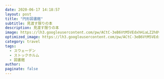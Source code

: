 ```yaml
---
date: 2020-06-17 14:18:57
layout: post
title: "円形図書館"
subtitle: 見渡す限りの本
description: 見渡す限りの本
image: https://lh3.googleusercontent.com/pw/ACtC-3eB6VtM5VEdxhHiaLZ2h8VXqBYv4tj5XE88-aftaOaisI5fCTKB0jTw6d1hZ2TDUVoFoJbzRDdZPHCjRbKJc7Ht9428f5j60hxCsWQ4WrWmGZD1UH9XoYjFFkPUeflmS3uQZcuF-_PExY5bVGYqeDBp=w2048-h1152-no?authuser=0
optimized_image: https://lh3.googleusercontent.com/pw/ACtC-3eB6VtM5VEdxhHiaLZ2h8VXqBYv4tj5XE88-aftaOaisI5fCTKB0jTw6d1hZ2TDUVoFoJbzRDdZPHCjRbKJc7Ht9428f5j60hxCsWQ4WrWmGZD1UH9XoYjFFkPUeflmS3uQZcuF-_PExY5bVGYqeDBp=w2048-h1152-no?authuser=0
category: travel
tags:
  - スウェーデン
  - ストックホルム
  - 図書館
author:
paginate: false
---
```

